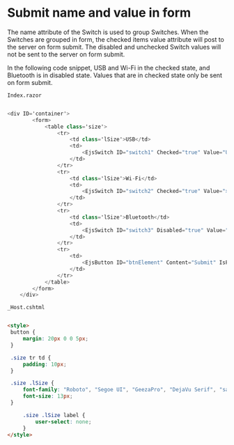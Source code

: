 # Submit name and value in form

The name attribute of the Switch is used to group Switches. When the Switches are grouped in form, the checked items value attribute will post to the server on form submit. The disabled and unchecked Switch values will not be sent to the server on form submit.

In the following code snippet, USB and Wi-Fi in the checked state, and Bluetooth is in disabled state.
Values that are in checked state only be sent on form submit.

`Index.razor`

```csharp

<div ID='container'>
        <form>
            <table class='size'>
                <tr>
                    <td class='lSize'>USB</td>
                    <td>
                        <EjsSwitch ID="switch1" Checked="true" Value="USB"></EjsSwitch>
                    </td>
                </tr>
                <tr>
                    <td class='lSize'>Wi-Fi</td>
                    <td>
                        <EjsSwitch ID="switch2" Checked="true" Value=">Wi-Fi"></EjsSwitch>
                    </td>
                </tr>
                <tr>
                    <td class='lSize'>Bluetooth</td>
                    <td>
                        <EjsSwitch ID="switch3" Disabled="true" Value="Bluetooth"></EjsSwitch>
                    </td>
                </tr>
                <tr>
                    <td>
                        <EjsButton ID="btnElement" Content="Submit" IsPrimary="true"></EjsButton>
                    </td>
                </tr>
            </table>
        </form>
    </div>

  ```

  `_Host.cshtml`

   ```html

<style>
    button {
        margin: 20px 0 0 5px;
    }

    .size tr td {
        padding: 10px;
    }

    .size .lSize {
        font-family: "Roboto", "Segoe UI", "GeezaPro", "DejaVu Serif", "sans-serif";
        font-size: 13px;
    }

        .size .lSize label {
            user-select: none;
        }
</style>

  ```